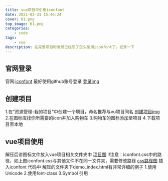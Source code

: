 ```yaml
---
title: vue项目中引用iconfont
date: 2021-03-31 15:46:24
cover: 01.png
top_image: 01.png
categories: 
    - code
tags:
    - vue
description: 在完善项目时发觉已经忘了怎么使用iconfont了，记录一下
---
```


## 官网登录

官网:[iconfont](https://www.iconfont.cn/)
最好使用github账号登录
[登录img](01.png)

## 创建项目

1.在”资源管理-我的项目“中创建一个项目，命名推荐与vu项目同名
[创建项目img](02.png)
2.在图标库找你所需要的icon并加入购物车
3.购物车的图标添加至项目
4.下载项目至本地

## vue项目使用

解压后讲图标文件放入vue项目相关文件夹中
[项目图](03.png)
!!注意：iconfont.css中的路径，如上图iconfont.css与其他文件不在同一文件夹，需要修改路径
[css路径图](04.png)
插入iconfont 代码中
解压的文件夹下demo_index.html有非常详细的例子
1.使用Unicode
2.使用font-class
3.Symbol 引用
